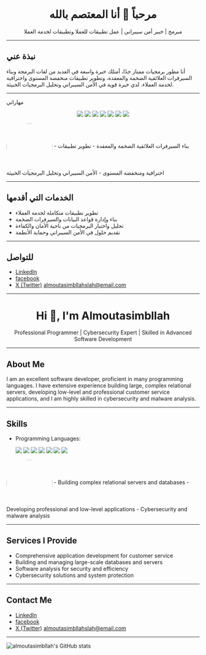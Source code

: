 
<h1 align="center">مرحباً 👋 أنا المعتصم بالله</h1>
<p align="center">
  مبرمج  | خبير أمن سيبراني | عمل تطبيقات للعملا وتطبيقات لخدمة العملا 
</p>

---

## نبذة عني

أنا مطور برمجيات ممتاز جدًا، أمتلك خبرة واسعة في العديد من لغات البرمجة وبناء السيرفرات العلائقية الضخمة والمعقدة، وتطوير تطبيقات منخفضة المستوى واحترافية لخدمة العملاء. لدي خبرة قوية في الأمن السيبراني وتحليل البرمجيات الخبيثة.

---

  مهاراتي
<p align="center">

  <!-- Java -->
  <img src="https://img.shields.io/badge/Java-ED8B00?style=for-the-badge&logo=openjdk&logoColor=white"/>

  <!-- JavaScript -->
  <img src="https://img.shields.io/badge/JavaScript-F7DF1E?style=for-the-badge&logo=javascript&logoColor=black"/>

  <!-- CSS -->
  <img src="https://img.shields.io/badge/CSS3-1572B6?style=for-the-badge&logo=css3&logoColor=white"/>

  <!-- Kotlin -->
  <img src="https://img.shields.io/badge/Kotlin-0095D5?style=for-the-badge&logo=kotlin&logoColor=white"/>

  <!-- SQL -->
  <img src="https://img.shields.io/badge/SQL-336791?style=for-the-badge&logo=postgresql&logoColor=white"/>

  <!-- C++ -->
  <img src="https://img.shields.io/badge/C++-00599C?style=for-the-badge&logo=cplusplus&logoColor=white"/>

  <!-- HTML -->
  <img src="https://img.shields.io/badge/HTML5-E34F26?style=for-the-badge&logo=html5&logoColor=white"/>

</p>
<img align="center" src="https://avatars.githubusercontent.com/u/almoutasimbllah?v=4" width="120" style="border-radius:50%" />
- بناء السيرفرات العلائقية الضخمة والمعقدة
- تطوير تطبيقات احترافية ومنخفضة المستوى
- الأمن السيبراني وتحليل البرمجيات الخبيثة

---

## الخدمات التي أقدمها

- تطوير تطبيقات متكاملة لخدمة العملاء
- بناء وإدارة قواعد البيانات والسيرفرات الضخمة
- تحليل واختبار البرمجيات من ناحية الأمان والكفاءة
- تقديم حلول في الأمن السيبراني وحماية الأنظمة

---

## للتواصل

- [LinkedIn](https://www.linkedin.com/in/YOUR-LINK)
- [facebook](https://www.facebook.com/share/1GjF5vjknT/)
- [X (Twitter)](https://x.com/walhwyt36652?t=ZZ1PV5wLT3fc9AblI1oyYg&s=09)
  almoutasimbllahslah@email.com

---

<h1 align="center">Hi 👋, I'm Almoutasimbllah</h1>
<p align="center">
  Professional Programmer | Cybersecurity Expert | Skilled in Advanced Software Development
</p>

---

## About Me

I am an excellent software developer, proficient in many programming languages. I have extensive experience building large, complex relational servers, developing low-level and professional customer service applications, and I am highly skilled in cybersecurity and malware analysis.

---

## Skills

- Programming Languages: <p align="center">

  <!-- Java -->
  <img src="https://img.shields.io/badge/Java-ED8B00?style=for-the-badge&logo=openjdk&logoColor=white"/>

  <!-- JavaScript -->
  <img src="https://img.shields.io/badge/JavaScript-F7DF1E?style=for-the-badge&logo=javascript&logoColor=black"/>

  <!-- CSS -->
  <img src="https://img.shields.io/badge/CSS3-1572B6?style=for-the-badge&logo=css3&logoColor=white"/>

  <!-- Kotlin -->
  <img src="https://img.shields.io/badge/Kotlin-0095D5?style=for-the-badge&logo=kotlin&logoColor=white"/>

  <!-- SQL -->
  <img src="https://img.shields.io/badge/SQL-336791?style=for-the-badge&logo=postgresql&logoColor=white"/>

  <!-- C++ -->
  <img src="https://img.shields.io/badge/C++-00599C?style=for-the-badge&logo=cplusplus&logoColor=white"/>

  <!-- HTML -->
  <img src="https://img.shields.io/badge/HTML5-E34F26?style=for-the-badge&logo=html5&logoColor=white"/>

</p>
<img align="center" src="https://avatars.githubusercontent.com/u/almoutasimbllah?v=4" width="120" style="border-radius:50%" />
- Building complex relational servers and databases
- Developing professional and low-level applications
- Cybersecurity and malware analysis

---

## Services I Provide

- Comprehensive application development for customer service
- Building and managing large-scale databases and servers
- Software analysis for security and efficiency
- Cybersecurity solutions and system protection

---

## Contact Me

- [LinkedIn](https://www.linkedin.com/in/YOUR-LINK)
- [facebook](https://www.facebook.com/share/1GjF5vjknT/)
- [X (Twitter)](https://x.com/walhwyt36652?t=ZZ1PV5wLT3fc9AblI1oyYg&s=09)
  almoutasimbllahslah@email.com
---

![almoutasimbllah's GitHub stats](https://github-readme-stats.vercel.app/api?username=almoutasimbllah&show_icons=true&theme=radical)
